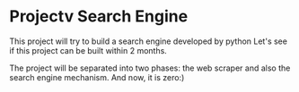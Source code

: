 # Projectv Search Engine

This project will try to build a search engine developed by python
Let's see if this project can be built within 2 months. 

The project will be separated into two phases: the web scraper and also the search engine mechanism. 
And now, it is zero:)

